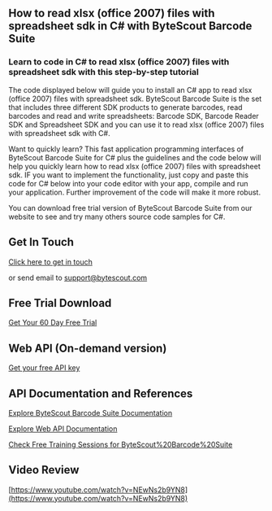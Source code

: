 ## How to read xlsx (office 2007) files with spreadsheet sdk in C# with ByteScout Barcode Suite

### Learn to code in C# to read xlsx (office 2007) files with spreadsheet sdk with this step-by-step tutorial

The code displayed below will guide you to install an C# app to read xlsx (office 2007) files with spreadsheet sdk. ByteScout Barcode Suite is the set that includes three different SDK products to generate barcodes, read barcodes and read and write spreadsheets: Barcode SDK, Barcode Reader SDK and Spreadsheet SDK and you can use it to read xlsx (office 2007) files with spreadsheet sdk with C#.

Want to quickly learn? This fast application programming interfaces of ByteScout Barcode Suite for C# plus the guidelines and the code below will help you quickly learn how to read xlsx (office 2007) files with spreadsheet sdk. IF you want to implement the functionality, just copy and paste this code for C# below into your code editor with your app, compile and run your application. Further improvement of the code will make it more robust.

You can download free trial version of ByteScout Barcode Suite from our website to see and try many others source code samples for C#.

## Get In Touch

[Click here to get in touch](https://bytescout.zendesk.com/hc/en-us/requests/new?subject=ByteScout%20Barcode%20Suite%20Question)

or send email to [support@bytescout.com](mailto:support@bytescout.com?subject=ByteScout%20Barcode%20Suite%20Question) 

## Free Trial Download

[Get Your 60 Day Free Trial](https://bytescout.com/download/web-installer?utm_source=github-readme)

## Web API (On-demand version)

[Get your free API key](https://pdf.co/documentation/api?utm_source=github-readme)

## API Documentation and References

[Explore ByteScout Barcode Suite Documentation](https://bytescout.com/documentation/index.html?utm_source=github-readme)

[Explore Web API Documentation](https://pdf.co/documentation/api?utm_source=github-readme)

[Check Free Training Sessions for ByteScout%20Barcode%20Suite](https://academy.bytescout.com/)

## Video Review

[https://www.youtube.com/watch?v=NEwNs2b9YN8](https://www.youtube.com/watch?v=NEwNs2b9YN8)
